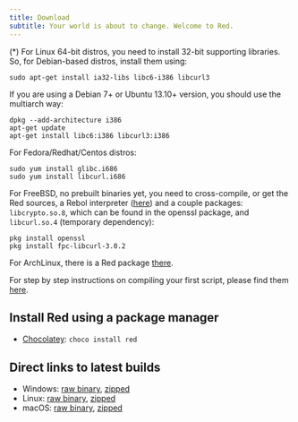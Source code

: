```yaml
---
title: Download
subtitle: Your world is about to change. Welcome to Red.
---
```


(*) For Linux 64-bit distros, you need to install 32-bit supporting libraries. So, for Debian-based distros, install them using:

```
sudo apt-get install ia32-libs libc6-i386 libcurl3
```

If you are using a Debian 7+ or Ubuntu 13.10+ version, you should use the multiarch way:

```
dpkg --add-architecture i386
apt-get update
apt-get install libc6:i386 libcurl3:i386
```

For Fedora/Redhat/Centos distros:

```
sudo yum install glibc.i686
sudo yum install libcurl.i686
```

For FreeBSD, no prebuilt binaries yet, you need to cross-compile, or get the Red sources, a Rebol interpreter ([here](http://www.rebol.com/downloads/v278/rebol-core-278-7-2.tar.gz)) and a couple packages: `libcrypto.so.8`, which can be found in the openssl package, and `libcurl.so.4` (temporary dependency):

```
pkg install openssl
pkg install fpc-libcurl-3.0.2
```

For ArchLinux, there is a Red package [there](https://aur.archlinux.org/packages/red/).

For step by step instructions on compiling your first script, please find them [here](https://github.com/dockimbel/Red/blob/master/README.md).

## Install Red using a package manager

* [Chocolatey](https://chocolatey.org/packages/red): `choco install red`

## Direct links to latest builds

* Windows: [raw binary](https://static.red-lang.org/dl/auto/win/red-latest.exe), [zipped](https://static.red-lang.org/dl/auto/win/red-latest.zip)
* Linux: [raw binary](https://static.red-lang.org/dl/auto/linux/red-latest), [zipped](https://static.red-lang.org/dl/auto/linux/red-latest.zip)
* macOS: [raw binary](https://static.red-lang.org/dl/auto/mac/red-latest), [zipped](https://static.red-lang.org/dl/auto/mac/red-latest.zip)


